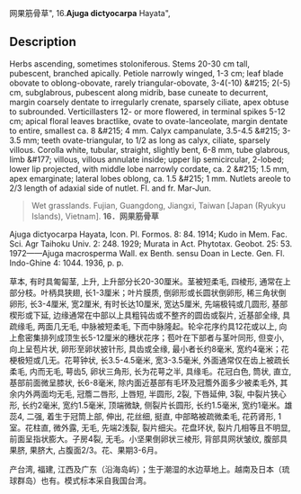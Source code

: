 网果筋骨草",
16.**Ajuga dictyocarpa** Hayata",

## Description
Herbs ascending, sometimes stoloniferous. Stems 20-30 cm tall, pubescent, branched apically. Petiole narrowly winged, 1-3 cm; leaf blade obovate to oblong-obovate, rarely triangular-obovate, 3-4(-10) &amp;#215; 2(-5) cm, subglabrous, pubescent along midrib, base cuneate to decurrent, margin coarsely dentate to irregularly crenate, sparsely ciliate, apex obtuse to subrounded. Verticillasters 12- or more flowered, in terminal spikes 5-12 cm; apical floral leaves bractlike, ovate to ovate-lanceolate, margin dentate to entire, smallest ca. 8 &amp;#215; 4 mm. Calyx campanulate, 3.5-4.5 &amp;#215; 3-3.5 mm; teeth ovate-triangular, to 1/2 as long as calyx, ciliate, sparsely villous. Corolla white, tubular, straight, slightly bent, 6-8 mm, tube glabrous, limb &amp;#177; villous, villous annulate inside; upper lip semicircular, 2-lobed; lower lip projected, with middle lobe narrowly cordate, ca. 2 &amp;#215; 1.5 mm, apex emarginate; lateral lobes oblong, ca. 1.5 &amp;#215; 1 mm. Nutlets areole to 2/3 length of adaxial side of nutlet. Fl. and fr. Mar-Jun.

> Wet grasslands. Fujian, Guangdong, Jiangxi, Taiwan [Japan (Ryukyu Islands), Vietnam].
**16．网果筋骨草**

Ajuga dictyocarpa Hayata, Icon. Pl. Formos. 8: 84. 1914; Kudo in Mem. Fac. Sci. Agr Taihoku Univ. 2: 248. 1929; Murata in Act. Phytotax. Geobot. 25: 53. 1972——Ajuga macrosperma Wall. ex Benth. sensu Doan in Lecte. Gen. Fl. Indo-Ghine 4: 1044. 1936, p. p.

草本, 有时具匍匐茎, 上升, 上升部分长20-30厘米。茎被短柔毛, 四棱形, 通常在上部分枝。叶柄具狭翅, 长1-3厘米；叶片膜质, 倒卵形或长圆状倒卵形, 稀三角状倒卵形, 长3-4厘米, 宽2厘米, 有时长达10厘米, 宽达5厘米, 先端极钝或几圆形, 基部楔形或下延, 边缘通常在中部以上具粗钝齿或不整齐的圆齿或裂片, 近基部全缘, 具疏缘毛, 两面几无毛, 中脉被短柔毛, 下而中脉隆起。轮伞花序约具12花或以上, 向上愈密集排列成顶生长5-12厘米的穗状花序；苞叶在下部者与茎叶同形, 但变小, 向上呈苞片状, 卵形至卵状披针形, 具齿或全缘, 最小者长约8毫米, 宽约4毫米；花梗极短或几无。花萼钟状, 长3.5-4.5毫米, 宽3-3.5毫米, 外面通常仅在齿上被疏长柔毛, 内而无毛, 萼齿5, 卵状三角形, 长为花萼之半, 具缘毛。花冠白色, 筒状, 直立, 基部前面微呈膝状, 长6-8毫米, 除内面近基部有毛环及冠簷外面多少被柔毛外, 其余内外两面均无毛, 冠簷二唇形, 上唇短, 半圆形, 2裂, 下唇延伸, 3裂, 中裂片狭心形, 长约2毫米, 宽约1.5毫米, 顶端微缺, 侧裂片长圆形, 长约1.5毫米, 宽约1毫米。雄蕊4, 二强, 着生于冠筒上部, 伸出, 花丝细, 挺直, 中部略被疏微柔毛, 花药肾形, 1室。花柱直, 微外露, 无毛, 先端2浅裂, 裂片细尖。花盘环状, 裂片几相等且不明显, 前面呈指状膨大。子房4裂, 无毛。小坚果倒卵状三棱形, 背部具网状皱纹, 腹部具果脐, 果脐大, 占腹面2/3。花、果期3-6月。

产台湾, 福建, 江西及广东（沿海岛屿）；生于潮湿的水边草地上。越南及日本（琉球群岛）也有。模式标本采自我国台湾。
